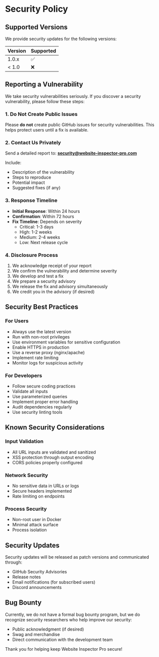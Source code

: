 # Security Policy

## Supported Versions

We provide security updates for the following versions:

| Version | Supported          |
| ------- | ------------------ |
| 1.0.x   | :white_check_mark: |
| < 1.0   | :x:                |

## Reporting a Vulnerability

We take security vulnerabilities seriously. If you discover a security vulnerability, please follow these steps:

### 1. Do Not Create Public Issues

Please **do not** create public GitHub issues for security vulnerabilities. This helps protect users until a fix is available.

### 2. Contact Us Privately

Send a detailed report to: **security@website-inspector-pro.com**

Include:
- Description of the vulnerability
- Steps to reproduce
- Potential impact
- Suggested fixes (if any)

### 3. Response Timeline

- **Initial Response**: Within 24 hours
- **Confirmation**: Within 72 hours
- **Fix Timeline**: Depends on severity
  - Critical: 1-3 days
  - High: 1-2 weeks
  - Medium: 2-4 weeks
  - Low: Next release cycle

### 4. Disclosure Process

1. We acknowledge receipt of your report
2. We confirm the vulnerability and determine severity
3. We develop and test a fix
4. We prepare a security advisory
5. We release the fix and advisory simultaneously
6. We credit you in the advisory (if desired)

## Security Best Practices

### For Users

- Always use the latest version
- Run with non-root privileges
- Use environment variables for sensitive configuration
- Enable HTTPS in production
- Use a reverse proxy (nginx/apache)
- Implement rate limiting
- Monitor logs for suspicious activity

### For Developers

- Follow secure coding practices
- Validate all inputs
- Use parameterized queries
- Implement proper error handling
- Audit dependencies regularly
- Use security linting tools

## Known Security Considerations

### Input Validation
- All URL inputs are validated and sanitized
- XSS protection through output encoding
- CORS policies properly configured

### Network Security
- No sensitive data in URLs or logs
- Secure headers implemented
- Rate limiting on endpoints

### Process Security
- Non-root user in Docker
- Minimal attack surface
- Process isolation

## Security Updates

Security updates will be released as patch versions and communicated through:

- GitHub Security Advisories
- Release notes
- Email notifications (for subscribed users)
- Discord announcements

## Bug Bounty

Currently, we do not have a formal bug bounty program, but we do recognize security researchers who help improve our security:

- Public acknowledgment (if desired)
- Swag and merchandise
- Direct communication with the development team

Thank you for helping keep Website Inspector Pro secure!
